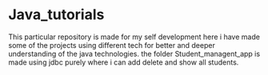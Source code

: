 # Java_tutorials
This particular repository is made for my self development here i have made some of the projects using different tech for better and deeper understanding of the java technologies.
the folder Student_managent_app is made using jdbc purely where i can add delete and show all students.
